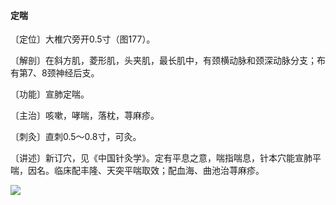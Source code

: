#### 定喘

〔定位〕大椎穴旁开0.5寸（图177）。

〔解剖〕在斜方肌，菱形肌，头夹肌，最长肌中，有颈横动脉和颈深动脉分支；布有第7、8颈神经后支。

〔功能〕宣肺定喘。

〔主治〕咳嗽，哮喘，落枕，荨麻疹。

〔刺灸〕直刺0.5～0.8寸，可灸。

〔讲述〕新订穴，见《中国针灸学》。定有平息之意，喘指喘息，针本穴能宣肺平喘，因名。临床配丰隆、天突平喘取效；配血海、曲池治荨麻疹。

![](img/图177.jpg)
